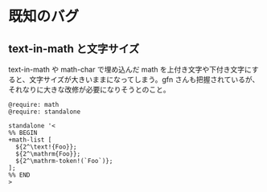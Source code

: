 <!-- このページはまだリリースしていません -->

# 既知のバグ

## text-in-math と文字サイズ

text-in-math や math-char で埋め込んだ math を上付き文字や下付き文字にすると、文字サイズが大きいままになってしまう。gfn さんも把握されているが、それなりに大きな改修が必要になりそうとのこと。

```satysfi
@require: math
@require: standalone

standalone '<
%% BEGIN
+math-list [
  ${2^\text!{Foo}};
  ${2^\mathrm{Foo}};
  ${2^\mathrm-token!(`Foo`)};
];
%% END
>
```

